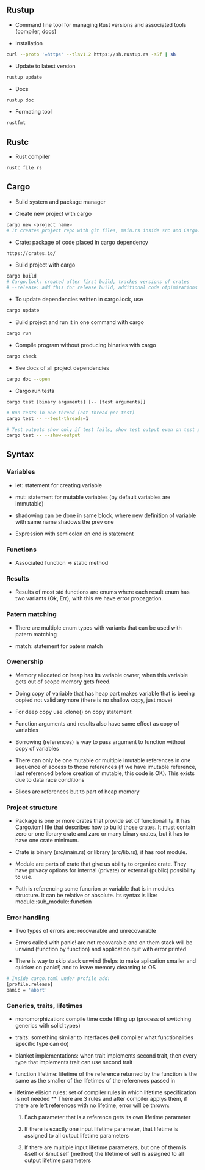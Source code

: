 

## Rustup
* Command line tool for managing Rust versions and associated tools (compiler, docs)

* Installation
``` bash
curl --proto '=https' --tlsv1.2 https://sh.rustup.rs -sSf | sh
```

* Update to latest version
``` bash
rustup update
```

* Docs
``` bash
rustup doc
```

* Formating tool
``` bash
rustfmt
```

## Rustc
* Rust compiler
``` bash
rustc file.rs
```

## Cargo
* Build system and package manager

* Create new project with cargo
``` bash
cargo new <project name>
# It creates project repo with git files, main.rs inside src and Cargo.toml file
```

* Crate: package of code placed in cargo dependency
``` bash
https://crates.io/
```

* Build project with cargo
``` bash
cargo build
# Cargo.lock: created after first build, trackes versions of crates
# --release: add this for release build, additional code otpimizations done with it
```

* To update dependencies written in cargo.lock, use
``` bash
cargo update
```

* Build project and run it in one command with cargo
``` bash
cargo run
```

* Compile program without producing binaries with cargo
``` bash
cargo check
```

* See docs of all project dependencies
``` bash
cargo doc --open
```

* Cargo run tests
``` bash
cargo test [binary arguments] [-- [test arguments]]

# Run tests in one thread (not thread per test)
cargo test -- --test-threads=1

# Test outputs show only if test fails, show test output even on test passed:
cargo test -- --show-output
```

## Syntax

### Variables

* let: statement for creating variable

* mut: statement for mutable variables (by default variables are immutable)

* shadowing can be done in same block, where new definition of variable with same name shadows the prev one

* Expression with semicolon on end is statement

### Functions

* Associated function => static method

### Results

* Results of most std functions are enums where each result enum has two variants (Ok, Err), with this we have error propagation.

### Patern matching

* There are multiple enum types with variants that can be used with patern matching

* match: statement for patern match

### Owenership

* Memory allocated on heap has its variable owner, when this variable gets out of scope memory gets freed.

* Doing copy of variable that has heap part makes variable that is beeing copied not valid anymore (there is no shallow copy, just move)

* For deep copy use .clone() on copy statement

* Function arguments and results also have same effect as copy of variables

* Borrowing (references) is way to pass argument to function without copy of variables

* There can only be one mutable or multiple imutable references in one sequence of access to those references (if we have imutable reference, last referenced before creation of mutable, this code is OK). This exists due to data race conditions

* Slices are references but to part of heap memory

### Project structure

* Package is one or more crates that provide set of functionallity. It has Cargo.toml file that describes how to build those crates. It must contain zero or one library crate and zaro or many binary crates, but it has to have one crate minimum.

* Crate is binary (src/main.rs) or library (src/lib.rs), it has root module.

* Module are parts of crate that give us ability to organize crate. They have privacy options for internal (private) or external (public) possibility to use.

* Path is referencing some funcrion or variable that is in modules structure. It can be relative or absolute. Its syntax is like: module::sub_module::function

### Error handling

* Two types of errors are: recovarable and unrecovarable

* Errors called with panic! are not recovarable and on them stack will be unwind (function by function) and application quit with error printed

* There is way to skip stack unwind (helps to make aplication smaller and quicker on panic!) and to leave memory clearning to OS
``` bash
# Inside cargo.toml under profile add:
[profile.release]
panic = 'abort'
```

### Generics, traits, lifetimes

* monomorphization: compile time code filling up (process of switching generics with solid types)

* traits: something similar to interfaces (tell compiler what functionalities specific type can do)

* blanket implementations: when trait implements second trait, then every type that implements trait can use second trait

* function lifetime: lifetime of the reference returned by the function is the same as the smaller of the lifetimes of the references passed in

* lifetime elision rules: set of compiler rules in which lifetime specification is not needed
** There are 3 rules and after compiler applys them, if there are left references with no lifetime, error will be thrown:
    1. Each parameter that is a reference gets its own lifetime parameter

    2. If there is exactly one input lifetime parameter, that lifetime is assigned to all output lifetime parameters

    3. If there are multiple input lifetime parameters, but one of them is &self or &mut self (method) the lifetime of self is assigned to all output lifetime parameters


